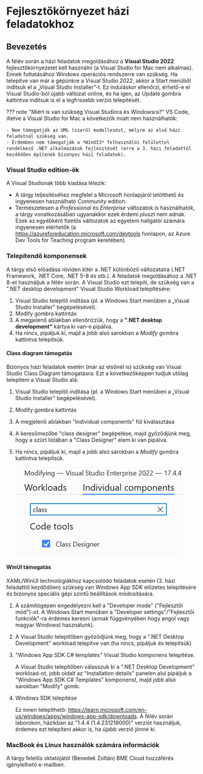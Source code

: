 # Fejlesztőkörnyezet házi feladatokhoz

## Bevezetés

A félév során a házi feladatok megoldásához a **Visual Studio 2022** fejlesztőkörnyezetet kell használni (a Visual Studio for Mac nem alkalmas). Ennek futtatásához Windows operációs rendszerre van szükség.  Ha telepítve van már a gépünkre a Visual Studio 2022, akkor a Start menüből indítsuk el a „Visual Studio Installer”-t. Ez induláskor ellenőrzi, érhető-e el Visual Studio-ból újabb változat online, és ha igen, az Update gombra kattintva indítsuk is el a legfrissebb verzió telepítését.

??? note  "Miért is van szükség Visual Studiora és Windowsra?"
    VS Code, illetve a Visual Studio for Mac a következők miatt nem használhatók:
    
    - Nem támogatják az UML (szerű) modellezést, melyre az első házi feladatnál szükség van.
    - Érdemben nem támogatják a *WinUI3* felhasználói felülettel rendelkező .NET alkalmazások fejlesztését (erre a 3. házi feladattól kezdődően építenek bizonyos házi feladatok).

### Visual Studio edition-ök

A Visual Studionak több kiadása létezik:

- A tárgy teljesítéséhez megfelel a Microsoft honlapjáról letölthető és ingyenesen használható *Community* edition.
- Természetesen a *Professional* és *Enterprise* változatok is használhatók, a tárgy vonatkozásában ugyanakkor ezek érdemi pluszt nem adnak. Ezek az egyébként fizetős változatok az egyetem hallgatói számára ingyenesen elérhetők (a https://azureforeducation.microsoft.com/devtools honlapon, az Azure Dev Tools for Teaching program keretében).

### Telepítendő komponensek

A tárgy első előadása röviden kitér a .NET különböző változataira (.NET Framework, .NET Core, .NET 5-8 és  stb.). A feladatok megoldásához a .NET 8-et használjuk a félév során. A Visual Studio ezt telepíti, de szükség van a ".NET desktop development" Visual Studio Workload telepítésére:

1. Visual Studio telepítő indítása (pl. a Windows Start menüben a „Visual Studio Installer” begépelésével).
2. Modify gombra kattintás
3. A megjelenő ablakban ellenőrizzük, hogy a **".NET desktop development"** kártya ki van-e pipálva.
4. Ha nincs, pipáljuk ki, majd a jobb alsó sarokban a *Modify* gombra kattintva telepítsük.

#### Class diagram támogatás

Bizonyos házi feladatok esetén (már az elsőnél is) szükség van Visual Studio Class Diagram támogatásra. Ezt a következőképpen tudjuk utólag telepíteni a Visual Studio alá:

1. Visual Studio telepítő indítása (pl. a Windows Start menüben a „Visual Studio Installer” begépelésével).
2. Modify gombra kattintás
3. A megjelenő ablakban "Individual components" fül kiválasztása
4. A keresőmezőbe "class designer" begépelése, majd győződjünk meg, hogy a szűrt listában a "Class Designer" elem ki van pipálva.
5. Ha nincs, pipáljuk ki, majd a jobb alsó sarokban a *Modify* gombra kattintva telepítsük.

    ![Osztálydiagram támogatás telepítés](images/install-vs-class-diagram.png)

#### WinUI támogatás

XAML/WinUI technológiákhoz kapcsolódó feladatok esetén (3. házi feladattól kezdődően) szükség van Windows App SDK előzetes telepítésére és bizonyos speciális gépi szintű beállítások módosítására.

1. A számítógépen engedélyezni kell a "Developer mode" ("Fejlesztői mód")-ot. A Windows Start menüben a "Developer settings"/"Fejlesztői funkciók"-ra érdemes keresni (annak függvényében hogy angol vagy magyar Windowst használunk).

2. A Visual Studio telepítőben győződjünk meg, hogy a ".NET Desktop Development" workload telepítve van (ha nincs, pipáljuk és telepítsük)

3. "Windows App SDK C# templates" Visual Studio komponens telepítése.
    
    A Visual Studio telepítőben válasszuk ki a ".NET Desktop Development" workload-ot, jobb oldalt az "Installation details" panelen alul pipáljuk a "Windows App SDK C# Templates" komponenst, majd jobb alsó sarokban "Modify" gomb. 

4. Windows SDK telepítése
    
    Ez innen telepíthető: https://learn.microsoft.com/en-us/windows/apps/windows-app-sdk/downloads. A félév során laborokon, házikban az "1.4.4 (1.4.231219000)" verziót használjuk, érdemes ezt telepíteni akkor is, ha újabb verzió jönne ki.

### MacBook és Linux használók számára információk

A tárgy felelős oktatójától (Benedek Zoltán) BME Cloud hozzáférés igénylelhető e-mailben.